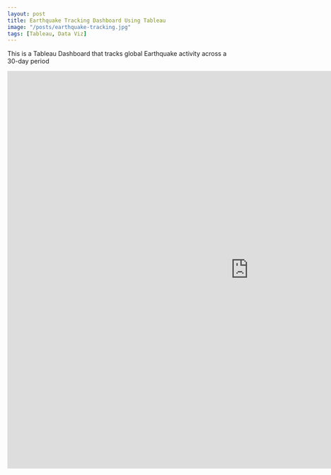 ```yaml
---
layout: post
title: Earthquake Tracking Dashboard Using Tableau
image: "/posts/earthquake-tracking.jpg"
tags: [Tableau, Data Viz]
---
```

This is a Tableau Dashboard that tracks global Earthquake activity across a 30-day period
<iframe seamless frameborder="0" src="https://public.tableau.com/views/DSIEarthquakeTracker_17562628583130/DSIEarthquakeTracker?:display_count=yes&:showVizHome=no" width = '1090' height = '900'></iframe>



